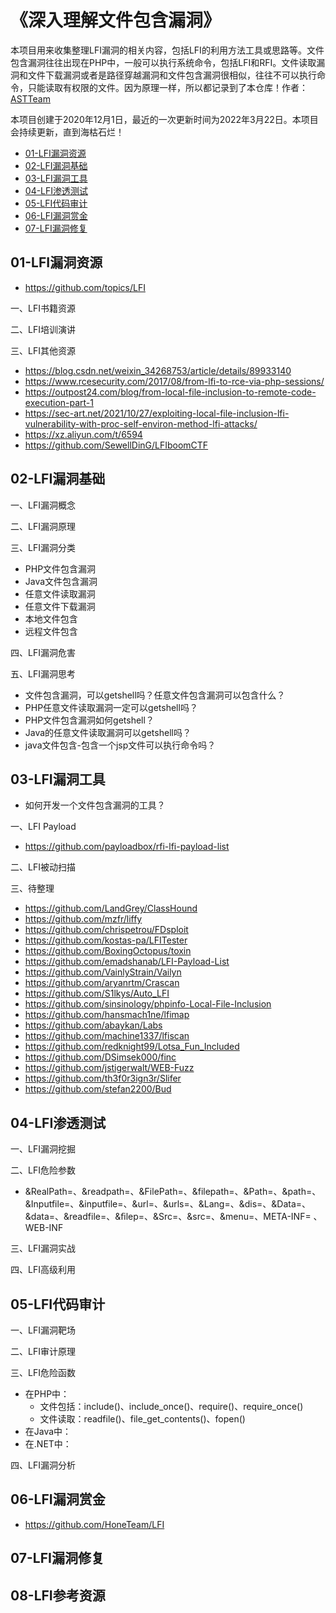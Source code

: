 # 《深入理解文件包含漏洞》

本项目用来收集整理LFI漏洞的相关内容，包括LFI的利用方法工具或思路等。文件包含漏洞往往出现在PHP中，一般可以执行系统命令，包括LFI和RFI。文件读取漏洞和文件下载漏洞或者是路径穿越漏洞和文件包含漏洞很相似，往往不可以执行命令，只能读取有权限的文件。因为原理一样，所以都记录到了本仓库！作者：[ASTTeam](https://github.com/ASTTeam/LFI)

本项目创建于2020年12月1日，最近的一次更新时间为2022年3月22日。本项目会持续更新，直到海枯石烂！

- [01-LFI漏洞资源]()
- [02-LFI漏洞基础]()
- [03-LFI漏洞工具]()
- [04-LFI渗透测试]()
- [05-LFI代码审计]()
- [06-LFI漏洞赏金]()
- [07-LFI漏洞修复]()

## 01-LFI漏洞资源

- https://github.com/topics/LFI

一、LFI书籍资源

二、LFI培训演讲

三、LFI其他资源
- https://blog.csdn.net/weixin_34268753/article/details/89933140
- https://www.rcesecurity.com/2017/08/from-lfi-to-rce-via-php-sessions/
- https://outpost24.com/blog/from-local-file-inclusion-to-remote-code-execution-part-1
- https://sec-art.net/2021/10/27/exploiting-local-file-inclusion-lfi-vulnerability-with-proc-self-environ-method-lfi-attacks/
- https://xz.aliyun.com/t/6594
- https://github.com/SewellDinG/LFIboomCTF

## 02-LFI漏洞基础

一、LFI漏洞概念

二、LFI漏洞原理

三、LFI漏洞分类

- PHP文件包含漏洞
- Java文件包含漏洞
- 任意文件读取漏洞
- 任意文件下载漏洞
- 本地文件包含
- 远程文件包含

四、LFI漏洞危害

五、LFI漏洞思考

- 文件包含漏洞，可以getshell吗？任意文件包含漏洞可以包含什么？
- PHP任意文件读取漏洞一定可以getshell吗？
- PHP文件包含漏洞如何getshell？
- Java的任意文件读取漏洞可以getshell吗？
- java文件包含-包含一个jsp文件可以执行命令吗？

## 03-LFI漏洞工具

- 如何开发一个文件包含漏洞的工具？

一、LFI Payload

- https://github.com/payloadbox/rfi-lfi-payload-list

二、LFI被动扫描

三、待整理
- https://github.com/LandGrey/ClassHound
- https://github.com/mzfr/liffy
- https://github.com/chrispetrou/FDsploit
- https://github.com/kostas-pa/LFITester
- https://github.com/BoxingOctopus/toxin
- https://github.com/emadshanab/LFI-Payload-List
- https://github.com/VainlyStrain/Vailyn
- https://github.com/aryanrtm/Crascan
- https://github.com/S1lkys/Auto_LFI
- https://github.com/sinsinology/phpinfo-Local-File-Inclusion
- https://github.com/hansmach1ne/lfimap
- https://github.com/abaykan/Labs
- https://github.com/machine1337/lfiscan
- https://github.com/redknight99/Lotsa_Fun_Included
- https://github.com/DSimsek000/finc
- https://github.com/jstigerwalt/WEB-Fuzz
- https://github.com/th3f0r3ign3r/Slifer
- https://github.com/stefan2200/Bud

## 04-LFI渗透测试

一、LFI漏洞挖掘

二、LFI危险参数

- &RealPath=、&readpath=、&FilePath=、&filepath=、&Path=、&path=、&Inputfile=、&inputfile=、&url=、&urls=、&Lang=、&dis=、&Data=、&data=、&readfile=、&ﬁlep=、&Src=、&src=、&menu=、META-INF= 、WEB-INF

三、LFI漏洞实战

四、LFI高级利用

## 05-LFI代码审计

一、LFI漏洞靶场

二、LFI审计原理

三、LFI危险函数

- 在PHP中：
  - 文件包括：include()、include_once()、require()、require_once()
  - 文件读取：readfile()、file_get_contents()、fopen()
- 在Java中：
- 在.NET中：

四、LFI漏洞分析

## 06-LFI漏洞赏金

- https://github.com/HoneTeam/LFI

## 07-LFI漏洞修复

## 08-LFI参考资源